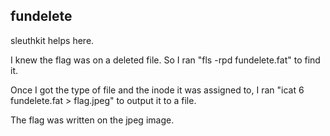 ## fundelete

sleuthkit helps here.

I knew the flag was on a deleted file.
So I ran
"fls -rpd fundelete.fat" to find it.

Once I got the type of file and the inode it was assigned to, I ran
"icat 6 fundelete.fat > flag.jpeg" to output it to a file.

The flag was written on the jpeg image.
